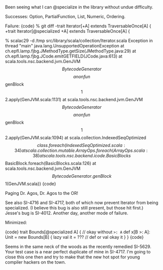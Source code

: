 Been seeing what I can @specialize in the library without undue difficulty.

Successes: Option, PartialFunction, List, Numeric, Ordering.

Failure:
{code}
% git diff
-trait Iterator[+A] extends TraversableOnce[A] {
+trait Iterator[@specialized +A] extends TraversableOnce[A] {

% scalac29 -d /tmp src/library/scala/collection/Iterator.scala
  Exception in thread "main" java.lang.UnsupportedOperationException
  	at ch.epfl.lamp.fjbg.JMethodType.getSize(JMethodType.java:29)
  	at ch.epfl.lamp.fjbg.JCode.emitGETFIELD(JCode.java:613)
  	at scala.tools.nsc.backend.jvm.GenJVM$$BytecodeGenerator$$$$anonfun$$genBlock$$1$$2.apply(GenJVM.scala:1131)
  	at scala.tools.nsc.backend.jvm.GenJVM$$BytecodeGenerator$$$$anonfun$$genBlock$$1$$2.apply(GenJVM.scala:1094)
  	at scala.collection.IndexedSeqOptimized$$class.foreach(IndexedSeqOptimized.scala:34)
  	at scala.collection.mutable.ArrayOps.foreach(ArrayOps.scala:38)
  	at scala.tools.nsc.backend.icode.BasicBlocks$$BasicBlock.foreach(BasicBlocks.scala:126)
  	at scala.tools.nsc.backend.jvm.GenJVM$$BytecodeGenerator.genBlock$$1(GenJVM.scala}} 
{code}

Paging Dr. Agos, Dr. Agos to the OR!

See also SI-4716 and SI-4717, both of which now prevent Iterator from being specialized.  (I believe this bug is also still present, but those hit first.)
Jesse's bug is SI-4012.
Another day, another mode of failure.

Minimized:

{code}
trait Bounds[@specialized A] {
  // okay without `>: A`
  def x[B >: A]: Unit = new Bounds[B] {
    lazy val it = ???  // def or val okay
    it
  }
}
{code}

Seems in the same neck of the woods as the recently remedied SI-5629.
Your test case is a near perfect duplicate of mine in SI-4717.  I'm going to close this one then and try to make that the new hot spot for young compiler hackers on the town.
